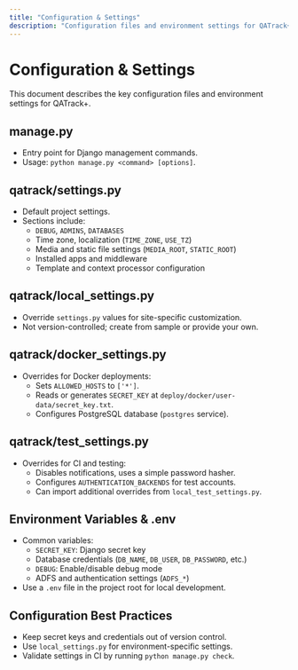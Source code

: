 ```yaml
---
title: "Configuration & Settings"
description: "Configuration files and environment settings for QATrack+"
---
```


# Configuration & Settings

This document describes the key configuration files and environment settings for QATrack+.

## manage.py
- Entry point for Django management commands.
- Usage: `python manage.py <command> [options]`.

## qatrack/settings.py
- Default project settings.
- Sections include:
  - `DEBUG`, `ADMINS`, `DATABASES`
  - Time zone, localization (`TIME_ZONE`, `USE_TZ`)
  - Media and static file settings (`MEDIA_ROOT`, `STATIC_ROOT`)
  - Installed apps and middleware
  - Template and context processor configuration

## qatrack/local_settings.py
- Override `settings.py` values for site-specific customization.
- Not version-controlled; create from sample or provide your own.

## qatrack/docker_settings.py
- Overrides for Docker deployments:
  - Sets `ALLOWED_HOSTS` to `['*']`.
  - Reads or generates `SECRET_KEY` at `deploy/docker/user-data/secret_key.txt`.
  - Configures PostgreSQL database (`postgres` service).

## qatrack/test_settings.py
- Overrides for CI and testing:
  - Disables notifications, uses a simple password hasher.
  - Configures `AUTHENTICATION_BACKENDS` for test accounts.
  - Can import additional overrides from `local_test_settings.py`.

## Environment Variables & .env
- Common variables:
  - `SECRET_KEY`: Django secret key
  - Database credentials (`DB_NAME`, `DB_USER`, `DB_PASSWORD`, etc.)
  - `DEBUG`: Enable/disable debug mode
  - ADFS and authentication settings (`ADFS_*`)
- Use a `.env` file in the project root for local development.

## Configuration Best Practices
- Keep secret keys and credentials out of version control.
- Use `local_settings.py` for environment-specific settings.
- Validate settings in CI by running `python manage.py check`.